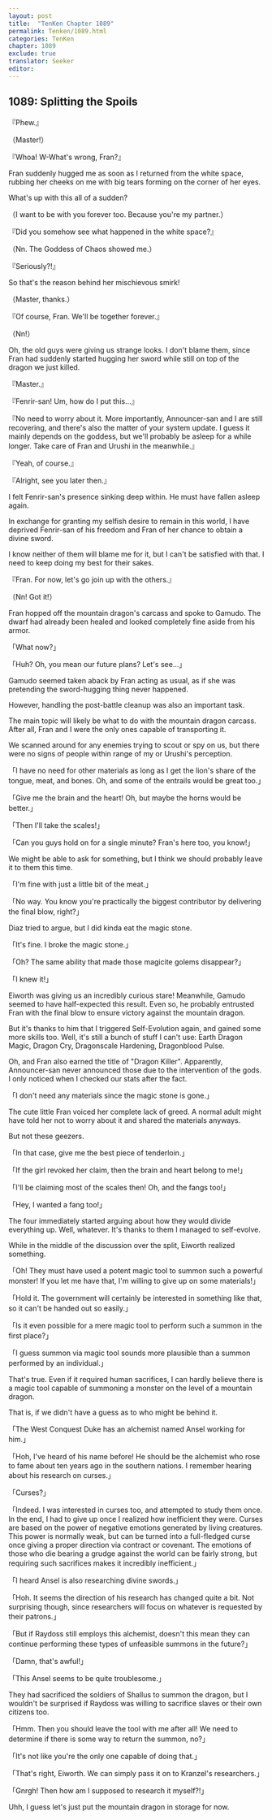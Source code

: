 ```yaml
---
layout: post
title:  "TenKen Chapter 1089"
permalink: Tenken/1089.html
categories: TenKen
chapter: 1089
exclude: true
translator: Seeker
editor: 
---
```

<h2>1089: Splitting the Spoils</h2>

『Phew.』

（Master!）

『Whoa! W-What's wrong, Fran?』

Fran suddenly hugged me as soon as I returned from the white space, rubbing her cheeks on me with big tears forming on the corner of her eyes.

What's up with this all of a sudden?

（I want to be with you forever too. Because you're my partner.）

『Did you somehow see what happened in the white space?』

（Nn. The Goddess of Chaos showed me.）

『Seriously?!』

So that's the reason behind her mischievous smirk!

（Master, thanks.）

『Of course, Fran. We'll be together forever.』

（Nn!）

Oh, the old guys were giving us strange looks. I don't blame them, since Fran had suddenly started hugging her sword while still on top of the dragon we just killed.

『Master.』

『Fenrir-san! Um, how do I put this...』

『No need to worry about it. More importantly, Announcer-san and I are still recovering, and there's also the matter of your system update. I guess it mainly depends on the goddess, but we'll probably be asleep for a while longer. Take care of Fran and Urushi in the meanwhile.』

『Yeah, of course.』

『Alright, see you later then.』

I felt Fenrir-san's presence sinking deep within. He must have fallen asleep again.

In exchange for granting my selfish desire to remain in this world, I have deprived Fenrir-san of his freedom and Fran of her chance to obtain a divine sword.

I know neither of them will blame me for it, but I can't be satisfied with that. I need to keep doing my best for their sakes.

『Fran. For now, let's go join up with the others.』

（Nn! Got it!）

Fran hopped off the mountain dragon's carcass and spoke to Gamudo. The dwarf had already been healed and looked completely fine aside from his armor.

「What now?」

「Huh? Oh, you mean our future plans? Let's see...」

Gamudo seemed taken aback by Fran acting as usual, as if she was pretending the sword-hugging thing never happened.

However, handling the post-battle cleanup was also an important task.

The main topic will likely be what to do with the mountain dragon carcass. After all, Fran and I were the only ones capable of transporting it.

We scanned around for any enemies trying to scout or spy on us, but there were no signs of people within range of my or Urushi's perception.

「I have no need for other materials as long as I get the lion's share of the tongue, meat, and bones. Oh, and some of the entrails would be great too.」

「Give me the brain and the heart! Oh, but maybe the horns would be better.」

「Then I'll take the scales!」

「Can you guys hold on for a single minute? Fran's here too, you know!」

We might be able to ask for something, but I think we should probably leave it to them this time.

「I'm fine with just a little bit of the meat.」

「No way. You know you're practically the biggest contributor by delivering the final blow, right?」

Diaz tried to argue, but I did kinda eat the magic stone.

「It's fine. I broke the magic stone.」

「Oh? The same ability that made those magicite golems disappear?」

「I knew it!」

Eiworth was giving us an incredibly curious stare! Meanwhile, Gamudo seemed to have half-expected this result. Even so, he probably entrusted Fran with the final blow to ensure victory against the mountain dragon.

But it's thanks to him that I triggered Self-Evolution again, and gained some more skills too. Well, it's still a bunch of stuff I can't use: Earth Dragon Magic, Dragon Cry, Dragonscale Hardening, Dragonblood Pulse.

Oh, and Fran also earned the title of "Dragon Killer". Apparently, Announcer-san never announced those due to the intervention of the gods. I only noticed when I checked our stats after the fact.

「I don't need any materials since the magic stone is gone.」

The cute little Fran voiced her complete lack of greed. A normal adult might have told her not to worry about it and shared the materials anyways.

But not these geezers.

「In that case, give me the best piece of tenderloin.」

「If the girl revoked her claim, then the brain and heart belong to me!」

「I'll be claiming most of the scales then! Oh, and the fangs too!」

「Hey, I wanted a fang too!」

The four immediately started arguing about how they would divide everything up. Well, whatever. It's thanks to them I managed to self-evolve.

While in the middle of the discussion over the split, Eiworth realized something.

「Oh! They must have used a potent magic tool to summon such a powerful monster! If you let me have that, I'm willing to give up on some materials!」

「Hold it. The government will certainly be interested in something like that, so it can't be handed out so easily.」

「Is it even possible for a mere magic tool to perform such a summon in the first place?」

「I guess summon via magic tool sounds more plausible than a summon performed by an individual.」

That's true. Even if it required human sacrifices, I can hardly believe there is a magic tool capable of summoning a monster on the level of a mountain dragon.

That is, if we didn't have a guess as to who might be behind it.

「The West Conquest Duke has an alchemist named Ansel working for him.」

「Hoh, I've heard of his name before! He should be the alchemist who rose to fame about ten years ago in the southern nations. I remember hearing about his research on curses.」

「Curses?」

「Indeed. I was interested in curses too, and attempted to study them once. In the end, I had to give up once I realized how inefficient they were. Curses are based on the power of negative emotions generated by living creatures. This power is normally weak, but can be turned into a full-fledged curse once giving a proper direction via contract or covenant. The emotions of those who die bearing a grudge against the world can be fairly strong, but requiring such sacrifices makes it incredibly inefficient.」

「I heard Ansel is also researching divine swords.」

「Hoh. It seems the direction of his research has changed quite a bit. Not surprising though, since researchers will focus on whatever is requested by their patrons.」

「But if Raydoss still employs this alchemist, doesn't this mean they can continue performing these types of unfeasible summons in the future?」

「Damn, that's awful!」

「This Ansel seems to be quite troublesome.」

They had sacrificed the soldiers of Shallus to summon the dragon, but I wouldn't be surprised if Raydoss was willing to sacrifice slaves or their own citizens too.

「Hmm. Then you should leave the tool with me after all! We need to determine if there is some way to return the summon, no?」

「It's not like you're the only one capable of doing that.」

「That's right, Eiworth. We can simply pass it on to Kranzel's researchers.」

「Gnrgh! Then how am I supposed to research it myself?!」

Uhh, I guess let's just put the mountain dragon in storage for now.



